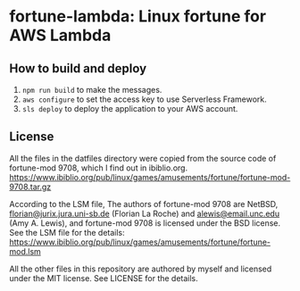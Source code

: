 # fortune-lambda: Linux fortune for AWS Lambda

## How to build and deploy

1. `npm run build` to make the messages.
2. `aws configure` to set the access key to use Serverless Framework.
3. `sls deploy` to deploy the application to your AWS account.

## License

All the files in the datfiles directory were copied from the source code of
fortune-mod 9708, which I find out in ibiblio.org.
https://www.ibiblio.org/pub/linux/games/amusements/fortune/fortune-mod-9708.tar.gz

According to the LSM file, The authors of fortune-mod 9708 are NetBSD,
florian@jurix.jura.uni-sb.de (Florian La Roche) and alewis@email.unc.edu
(Amy A. Lewis), and fortune-mod 9708 is licensed under the BSD license. See the
LSM file for the details:
https://www.ibiblio.org/pub/linux/games/amusements/fortune/fortune-mod.lsm

All the other files in this repository are authored by myself and licensed under
the MIT license. See LICENSE for the details.
